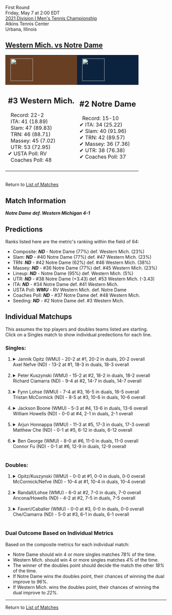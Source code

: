 First Round  
Friday, May 7 at 2:00 EDT  
[2021 Division I Men's Tennis Championship](../index.md)  
Atkins Tennis Center  
Urbana, Illinois  
## [Western Mich. vs Notre Dame](https://www.ncaa.com/game/5833372)  

<table><tr style="background-color: #d9d9d9 !important"><td style="background-color: #693F23 !important"><img src="https://www.ncaa.com/sites/default/files/images/logos/schools/w/western-mich.70.png" width="70" height="70" style="padding: 8px;" /></td><td style="background-color: #0C2340 !important"><img src="https://www.ncaa.com/sites/default/files/images/logos/schools/n/notre-dame.70.png" width="70" height="70" style="padding: 8px;" /></td></tr><tr>
<td>  

<h2>#3 Western Mich.</h2>  
&nbsp; Record: 22-2<br>  
&nbsp; ITA: 41 (18.89)<br>  
&nbsp; Slam: 47 (89.83)<br>  
&nbsp; TRN: 46 (88.71)<br>  
&nbsp; Massey: 45 (7.02)<br>  
&nbsp; UTR: 53 (72.95)<br>  
&#10004; USTA Poll: RV<br>  
&nbsp; Coaches Poll: 48<br>  
<br>  

</td>
<td>  

<h2>#2 Notre Dame</h2>  
&nbsp; Record: 15-10<br>  
&#10004; ITA: 34 (25.22)<br>  
&#10004; Slam: 40 (91.96)<br>  
&#10004; TRN: 42 (89.57)<br>  
&#10004; Massey: 36 (7.36)<br>  
&#10004; UTR: 38 (76.38)<br>  
&#10004; Coaches Poll: 37<br>  
<br>  

</td>
</tr></table>  


<br>Return to [List of Matches](../index.md)  

## Match Information  
***Notre Dame def. Western Michigan 4-1***  

## Predictions  

Ranks listed here are the metric's ranking within the field of 64:  
- Composite: ***ND*** - Notre Dame (77%) def. Western Mich. (23%)  
- Slam: ***ND*** - #40 Notre Dame (77%) def. #47 Western Mich. (23%)  
- TRN: ***ND*** - #42 Notre Dame (62%) def. #46 Western Mich. (38%)  
- Massey: ***ND*** - #36 Notre Dame (77%) def. #45 Western Mich. (23%)  
- Lineup: ***ND*** - Notre Dame (95%) def. Western Mich. (5%)  
- UTR: ***ND*** - #38 Notre Dame (+3.43) def. #53 Western Mich. (-3.43)  
- ITA: ***ND*** - #34 Notre Dame def. #41 Western Mich.  
- USTA Poll: ***WMU*** - RV Western Mich. def. Notre Dame  
- Coaches Poll: ***ND*** - #37 Notre Dame def. #48 Western Mich.  
- Seeding: ***ND*** - #2 Notre Dame def. #3 Western Mich.  

## Individual Matchups  
This assumes the top players and doubles teams listed are starting.  
Click on a Singles match to show individual predections for each line.  

### Singles:  

<ol>
<li><details>
<summary markdown="span">Jannik Opitz (WMU) - 20-2 at #1, 20-2 in duals, 20-2 overall<br>Axel Nefve (ND) - 13-2 at #1, 18-3 in duals, 18-3 overall</summary>
<h4>Predictions</h4><ul>
<li>Composite: <b><i>ND</i></b> - Nefve (86%) def. Opitz (14%)</li>  
<li>Slam: <b><i>ND</i></b> - Nefve (82%) def. Opitz (18%)</li>  
<li>TRN: <b><i>ND</i></b> - Nefve (84%) def. Opitz (16%)</li>  
<li>Massey: <b><i>ND</i></b> - Nefve (85%) def. Opitz (15%)</li>  
<li>UTR: <b><i>ND</i></b> - Nefve (92%) def. Opitz (8%)</li>  
<li>ITA: <b><i>ND</i></b> - Nefve (21.49) def. Opitz (3.71)</li>  
</ul>
</details>&nbsp;</li>
<li><details>
<summary markdown="span">Peter Kuszynski (WMU) - 15-2 at #2, 18-2 in duals, 18-2 overall<br>Richard Ciamarra (ND) - 9-4 at #2, 14-7 in duals, 14-7 overall</summary>
<h4>Predictions</h4><ul>
<li>Composite: <b><i>ND</i></b> - Ciamarra (84%) def. Kuszynski (16%)</li>  
<li>Slam: <b><i>ND</i></b> - Ciamarra (89%) def. Kuszynski (11%)</li>  
<li>TRN: <b><i>ND</i></b> - Ciamarra (82%) def. Kuszynski (18%)</li>  
<li>Massey: <b><i>ND</i></b> - Ciamarra (75%) def. Kuszynski (25%)</li>  
<li>UTR: <b><i>ND</i></b> - Ciamarra (91%) def. Kuszynski (9%)</li>  
<li>ITA: <b><i>ND</i></b> - Ciamarra (8.18) def. Kuszynski (3.15)</li>  
</ul>
</details>&nbsp;</li>
<li><details>
<summary markdown="span">Fynn Lohse (WMU) - 7-4 at #3, 16-5 in duals, 16-5 overall<br>Tristan McCormick (ND) - 8-5 at #3, 10-6 in duals, 10-6 overall</summary>
<h4>Predictions</h4><ul>
<li>Composite: <b><i>ND</i></b> - McCormick (86%) def. Lohse (14%)</li>  
<li>Slam: <b><i>ND</i></b> - McCormick (88%) def. Lohse (12%)</li>  
<li>TRN: <b><i>ND</i></b> - McCormick (88%) def. Lohse (12%)</li>  
<li>Massey: <b><i>ND</i></b> - McCormick (77%) def. Lohse (23%)</li>  
<li>UTR: <b><i>ND</i></b> - McCormick (91%) def. Lohse (9%)</li>  
<li>ITA: <b><i>ND</i></b> - McCormick (3.76) def. Lohse (2.10)</li>  
</ul>
</details>&nbsp;</li>
<li><details>
<summary markdown="span">Jackson Boone (WMU) - 5-3 at #4, 13-6 in duals, 13-6 overall<br>William Howells (ND) - 0-0 at #4, 2-1 in duals, 2-1 overall</summary>
<h4>Predictions</h4><ul>
<li>Composite: <b><i>WMU</i></b> - Boone (99%) def. Howells (1%)</li>  
<li>Slam: <b><i>WMU</i></b> - Boone (99%) def. Howells (1%)</li>  
<li>TRN: <b><i>WMU</i></b> - Boone (99%) def. Howells (1%)</li>  
<li>Massey: <b><i>WMU</i></b> - Boone (99%) def. Howells (1%)</li>  
<li>UTR: <b><i>WMU</i></b> - Boone (99%) def. Howells (1%)</li>  
<li>ITA: <b><i>WMU</i></b> - Boone (1.91) def. Howells (0.00)</li>  
</ul>
</details>&nbsp;</li>
<li><details>
<summary markdown="span">Arjun Honnappa (WMU) - 11-3 at #5, 17-3 in duals, 17-3 overall<br>Matthew Che (ND) - 0-1 at #5, 6-12 in duals, 6-12 overall</summary>
<h4>Predictions</h4><ul>
<li>Composite: <b><i>ND</i></b> - Che (68%) def. Honnappa (32%)</li>  
<li>Slam: <b><i>ND</i></b> - Che (80%) def. Honnappa (20%)</li>  
<li>TRN: <b><i>ND</i></b> - Che (65%) def. Honnappa (35%)</li>  
<li>Massey: <b><i>ND</i></b> - Che (51%) def. Honnappa (49%)</li>  
<li>UTR: <b><i>ND</i></b> - Che (78%) def. Honnappa (22%)</li>  
<li>ITA: <b><i>WMU</i></b> - Honnappa (2.67) def. Che (0.00)</li>  
</ul>
</details>&nbsp;</li>
<li><details>
<summary markdown="span">Ben George (WMU) - 8-0 at #6, 11-0 in duals, 11-0 overall<br>Connor Fu (ND) - 0-1 at #6, 12-9 in duals, 12-9 overall</summary>
<h4>Predictions</h4><ul>
<li>Composite: <b><i>ND</i></b> - Fu (82%) def. George (18%)</li>  
<li>Slam: <b><i>ND</i></b> - Fu (89%) def. George (11%)</li>  
<li>TRN: <b><i>ND</i></b> - Fu (86%) def. George (14%)</li>  
<li>Massey: <b><i>ND</i></b> - Fu (69%) def. George (31%)</li>  
<li>UTR: <b><i>ND</i></b> - Fu (86%) def. George (14%)</li>  
<li>ITA: <b><i>WMU</i></b> - George (4.11) def. Fu (1.57)</li>  
</ul>
</details>&nbsp;</li>
</ol>

### Doubles:  

<ol>
<li><details>
<summary markdown="span">Opitz/Kuszynski (WMU) - 0-0 at #1, 0-0 in duals, 0-0 overall<br>McCormick/Nefve (ND) - 10-4 at #1, 10-4 in duals, 10-4 overall</summary>
<br>Sorry, we don't have any metrics for this match
</details>&nbsp;</li>
<li><details>
<summary markdown="span">Randall/Lohse (WMU) - 6-0 at #2, 7-0 in duals, 7-0 overall<br>Ancona/Howells (ND) - 4-2 at #2, 7-5 in duals, 7-5 overall</summary>
<br>Sorry, we don't have any metrics for this match
</details>&nbsp;</li>
<li><details>
<summary markdown="span">Faveri/Caballer (WMU) - 0-0 at #3, 0-0 in duals, 0-0 overall<br>Che/Ciamarra (ND) - 5-0 at #3, 6-1 in duals, 6-1 overall</summary>
<br>Sorry, we don't have any metrics for this match
</details>&nbsp;</li>
</ol>

### Dual Outcome Based on Individual Metrics  
  
Based on the composite metrics for each individual match:  
- Notre Dame should win 4 or more singles matches *78%* of the time.  
- Western Mich. should win 4 or more singles matches *4%* of the time.  
- The winner of the doubles point should decide the match the other *18%* of the time.  
- If Notre Dame wins the doubles point, their chances of winning the dual improve to *96%*.  
- If Western Mich. wins the doubles point, their chances of winning the dual improve to *22%*.  
  
------

Return to [List of Matches](../index.md)  
